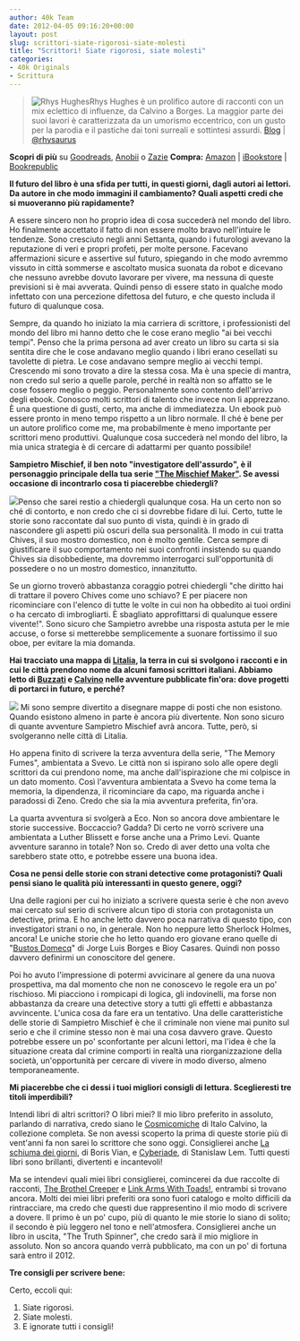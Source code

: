 ```yaml
---
author: 40k Team
date: 2012-04-05 09:16:20+00:00
layout: post
slug: scrittori-siate-rigorosi-siate-molesti
title: "Scrittori! Siate rigorosi, siate molesti"
categories:
- 40k Originals
- Scrittura
---
```


> ![Rhys Hughes](http://www.40kbooks.com/wp-content/uploads/Hughes.jpg)Rhys Hughes è un prolifico autore di racconti con un mix eclettico di influenze, da Calvino a Borges. La maggior parte dei suoi lavori è caratterizzata da un umorismo eccentrico, con un gusto per la parodia e il pastiche dai toni surreali e sottintesi assurdi.
[Blog](http://rhyshughes.blogspot.com/) | [@rhysaurus](http://twitter.com/#!/rhysaurus)

**Scopri di più** su [Goodreads](http://www.goodreads.com/series/76360-sampietro-mischief), [Anobii](http://www.anobii.com/search?language=11&productType=1&keyword=rhys+hughes) o [Zazie](https://zazie.it/panoptikon/?query=Rhys%20Hughes)
**Compra:** [Amazon](http://www.amazon.it/dp/B007HQDMIW) | [iBookstore](http://itunes.apple.com/it/book/il-disgregatore-astrale/id481672507?mt=11) | [Bookrepublic](http://www.bookrepublic.it/book/9788865860342-il-disgregatore-astrale/)


**Il futuro del libro è una sfida per tutti, in questi giorni, dagli autori ai lettori. Da autore in che modo immagini il cambiamento? Quali aspetti credi che si muoveranno più rapidamente?**

A essere sincero non ho proprio idea di cosa succederà nel mondo del libro. Ho finalmente accettato il fatto di non essere molto bravo nell'intuire le tendenze. Sono cresciuto negli anni Settanta, quando i futurologi avevano la reputazione di veri e propri profeti, per molte persone. Facevano affermazioni sicure e assertive sul futuro, spiegando in che modo avremmo vissuto in città sommerse e ascoltato musica suonata da robot e dicevano che nessuno avrebbe dovuto lavorare per vivere, ma nessuna di queste previsioni si è mai avverata. Quindi penso di essere stato in qualche modo infettato con una percezione difettosa del futuro, e che questo includa il futuro di qualunque cosa.

Sempre, da quando ho iniziato la mia carriera di scrittore, i professionisti del mondo del libro mi hanno detto che le cose erano meglio "ai bei vecchi tempi". Penso che la prima persona ad aver creato un libro su carta si sia sentita dire che le cose andavano meglio quando i libri erano cesellati su tavolette di pietra. Le cose andavano sempre meglio ai vecchi tempi. Crescendo mi sono trovato a dire la stessa cosa. Ma è una specie di mantra, non credo sul serio a quelle parole, perché in realtà non so affatto se le cose fossero meglio o peggio. Personalmente sono contento dell'arrivo degli ebook. Conosco molti scrittori di talento che invece non li apprezzano. È una questione di gusti, certo, ma anche di immediatezza. Un ebook può essere pronto in meno tempo rispetto a un libro normale. Il ché è bene per un autore prolifico come me, ma probabilmente è meno importante per scrittori meno produttivi. Qualunque cosa succederà nel mondo del libro, la mia unica strategia è di cercare di adattarmi per quanto possibile!

**Sampietro Mischief, il ben noto "investigatore dell'assurdo", è il personaggio principale della tua serie ["The Mischief Maker"](http://www.amazon.it/dp/B004CLYF9A). Se avessi occasione di incontrarlo cosa ti piacerebbe chiedergli?**

[![](http://40k.it/wp-content/uploads/2012/04/astral-hughes_It_t-2.png)](http://www.amazon.it/Il-disgregatore-astrale-ebook/dp/B004CLYF9A/ref=sr_1_3?s=digital-text&ie=UTF8&qid=1333619141&sr=1-3)Penso che sarei restio a chiedergli qualunque cosa. Ha un certo non so ché di contorto, e non credo che ci si dovrebbe fidare di lui. Certo, tutte le storie sono raccontate dal suo punto di vista, quindi è in grado di nascondere gli aspetti più oscuri della sua personalità. Il modo in cui tratta Chives, il suo mostro domestico, non è molto gentile. Cerca sempre di giustificare il suo comportamento nei suoi confronti insistendo su quando Chives sia disobbediente, ma dovremmo interrogarci sull'opportunità di possedere o no un mostro domestico, innanzitutto.

Se un giorno troverò abbastanza coraggio potrei chiedergli "che diritto hai di trattare il povero Chives come uno schiavo? E per piacere non ricominciare con l'elenco di tutte le volte in cui non ha obbedito ai tuoi ordini o ha cercato di imbrogliarti. È sbagliato approfittarsi di qualunque essere vivente!". Sono sicuro che Sampietro avrebbe una risposta astuta per le mie accuse, o forse si metterebbe semplicemente a suonare fortissimo il suo oboe, per evitare la mia domanda.

**Hai tracciato una mappa di [Litalia](http://rhysaurus.blogspot.it/2011/04/sampietro-mischief.html), la terra in cui si svolgono i racconti e in cui le città prendono nome da alcuni famosi scrittori italiani. Abbiamo letto di [Buzzati](http://www.amazon.it/dp/B004CLYF9A) e [Calvino](http://www.amazon.it/dp/B007HQDMIW) nelle avventure pubblicate fin'ora: dove progetti di portarci in futuro, e perché?**

[![](http://40k.it/wp-content/uploads/2012/04/9788865860977.jpeg)](http://www.amazon.it/Sfida-ai-Marco-Polo-ebook/dp/B007HQDMIW/ref=sr_1_1?s=digital-text&ie=UTF8&qid=1333618851&sr=1-1) Mi sono sempre divertito a disegnare mappe di posti che non esistono. Quando esistono almeno in parte è ancora più divertente. Non sono sicuro di quante avventure Sampietro Mischief avrà ancora. Tutte, però, si svolgeranno nelle città di Litalia.

Ho appena finito di scrivere la terza avventura della serie, "The Memory Fumes", ambientata a Svevo. Le città non si ispirano solo alle opere degli scrittori da cui prendono nome, ma anche dall'ispirazione che mi colpisce in un dato momento. Così l'avventura ambientata a Svevo ha come tema la memoria, la dipendenza, il ricominciare da capo, ma riguarda anche i paradossi di Zeno. Credo che sia la mia avventura preferita, fin'ora.

La quarta avventura si svolgerà a Eco. Non so ancora dove ambientare le storie successive. Boccaccio? Gadda? Di certo ne vorrò scrivere una ambientata a Luther Blissett e forse anche una a Primo Levi. Quante avventure saranno in totale? Non so. Credo di aver detto una volta che sarebbero state otto, e potrebbe essere una buona idea.

**Cosa ne pensi delle storie con strani detective come protagonisti? Quali pensi siano le qualità più interessanti in questo genere, oggi?**

Una delle ragioni per cui ho iniziato a scrivere questa serie è che non avevo mai cercato sul serio di scrivere alcun tipo di storia con protagonista un detective, prima. E ho anche letto davvero poca narrativa di questo tipo, con investigatori strani o no, in generale. Non ho neppure letto Sherlock Holmes, ancora! Le uniche storie che ho letto quando ero giovane erano quelle di "[Bustos Domecq](http://en.wikipedia.org/wiki/H._Bustos_Domecq)" di Jorge Luis Borges e Bioy Casares. Quindi non posso davvero definirmi un conoscitore del genere.

Poi ho avuto l'impressione di potermi avvicinare al genere da una nuova prospettiva, ma dal momento che non ne conoscevo le regole era un po' rischioso. Mi piacciono i rompicapi di logica, gli indovinelli, ma forse non abbastanza da creare una detective story a tutti gli effetti e abbastanza avvincente. L'unica cosa da fare era un tentativo. Una delle caratteristiche delle storie di Sampietro Mischief è che il criminale non viene mai punito sul serio e che il crimine stesso non è mai una cosa davvero grave. Questo potrebbe essere un po' sconfortante per alcuni lettori, ma l'idea è che la situazione creata dal crimine comporti in realtà una riorganizzazione della società, un'opportunità per cercare di vivere in modo diverso, almeno temporaneamente.

**Mi piacerebbe che ci dessi i tuoi migliori consigli di lettura. Sceglieresti tre titoli imperdibili?**

Intendi libri di altri scrittori? O libri miei? Il mio libro preferito in assoluto, parlando di narrativa, credo siano le [Cosmicomiche](https://zazie.it/panoptikon/9788804432845/) di Italo Calvino, la collezione completa. Se non avessi scoperto la prima di queste storie più di vent'anni fa non sarei lo scrittore che sono oggi. Consiglierei anche [La schiuma dei giorni](https://zazie.it/panoptikon/9788871680712/), di Boris Vian, e [Cyberiade](https://zazie.it/panoptikon/9788871683607/), di Stanislaw Lem. Tutti questi libri sono brillanti, divertenti e incantevoli!

Ma se intendevi quali miei libri consiglierei, comincerei da due raccolte di racconti, [The Brothel Creeper](http://www.goodreads.com/book/show/10450854-the-brothel-creeper) e [Link Arms With Toads!](http://www.goodreads.com/book/show/10198192-link-arms-with-toads), entrambi si trovano ancora. Molti dei miei libri preferiti ora sono fuori catalogo e molto difficili da rintracciare, ma credo che questi due rappresentino il mio modo di scrivere a dovere. Il primo è un po' cupo, più di quanto le mie storie lo siano di solito; il secondo è più leggero nel tono e nell'atmosfera. Consiglierei anche un libro in uscita, "The Truth Spinner", che credo sarà il mio migliore in assoluto. Non so ancora quando verrà pubblicato, ma con un po' di fortuna sarà entro il 2012.

**Tre consigli per scrivere bene:**

Certo, eccoli qui:

1. Siate rigorosi.
2. Siate molesti.
3. E ignorate tutti i consigli!
